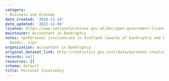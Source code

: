```yaml
---
category:
- Business and Economy
date_created: '2016-11-14'
date_updated: '2022-12-09'
license: https://www.nationalarchives.gov.uk/doc/open-government-licence/version/3/
maintainer: Accountant in Bankruptcy
notes: <p>Personal insolvencies in Scotland (awards of bankruptcy and Protected Trust
  Deeds). </p>
organization: Accountant in Bankruptcy
original_dataset_link: http://statistics.gov.scot/data/personal-insolvency
records: null
resources: []
schema: default
title: Personal Insolvency
---
```

